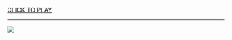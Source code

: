 
<a href="https://premium76.site?title=super_mario_world_game_unblocked&ref=13M">CLICK TO PLAY</a></h3>
<hr>

<a href="https://premium76.site?title=super_mario_world_game_unblocked&ref=13M"><img src="https://clearcache.store/games.png"></a>


